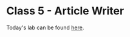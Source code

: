 # Class 5 - Article Writer

Today's lab can be found [here](https://github.com/codefellows-seattle-301d4/05-new-article-creation).
